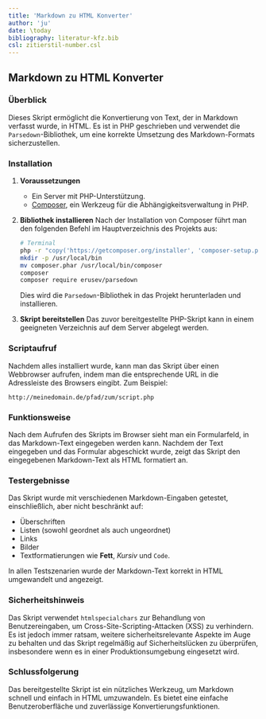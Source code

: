 ```yaml
---
title: 'Markdown zu HTML Konverter'
author: 'ju'
date: \today
bibliography: literatur-kfz.bib 
csl: zitierstil-number.csl
---
```

<!--update 1-8-23 Markdown zu HTML Konverter-->

## Markdown zu HTML Konverter

### Überblick

Dieses Skript ermöglicht die Konvertierung von Text, der in Markdown verfasst wurde, in HTML. Es ist in PHP geschrieben und verwendet die `Parsedown`-Bibliothek, um eine korrekte Umsetzung des Markdown-Formats sicherzustellen.

### Installation

1. **Voraussetzungen**
    - Ein Server mit PHP-Unterstützung.
    - [Composer](https://getcomposer.org/), ein Werkzeug für die Abhängigkeitsverwaltung in PHP.

2. **Bibliothek installieren**
    Nach der Installation von Composer führt man den folgenden Befehl im Hauptverzeichnis des Projekts aus:

    ```bash
    # Terminal
    php -r "copy('https://getcomposer.org/installer', 'composer-setup.php');"
    mkdir -p /usr/local/bin
    mv composer.phar /usr/local/bin/composer
    composer
    composer require erusev/parsedown
    ```

    Dies wird die `Parsedown`-Bibliothek in das Projekt herunterladen und installieren.

3. **Skript bereitstellen**
    Das zuvor bereitgestellte PHP-Skript kann in einem geeigneten Verzeichnis auf dem Server abgelegt werden.

### Scriptaufruf

Nachdem alles installiert wurde, kann man das Skript über einen Webbrowser aufrufen, indem man die entsprechende URL in die Adressleiste des Browsers eingibt. Zum Beispiel:

```
http://meinedomain.de/pfad/zum/script.php
```

### Funktionsweise

Nach dem Aufrufen des Skripts im Browser sieht man ein Formularfeld, in das Markdown-Text eingegeben werden kann. Nachdem der Text eingegeben und das Formular abgeschickt wurde, zeigt das Skript den eingegebenen Markdown-Text als HTML formatiert an.

### Testergebnisse

Das Skript wurde mit verschiedenen Markdown-Eingaben getestet, einschließlich, aber nicht beschränkt auf:

- Überschriften
- Listen (sowohl geordnet als auch ungeordnet)
- Links
- Bilder
- Textformatierungen wie **Fett**, *Kursiv* und `Code`.

In allen Testszenarien wurde der Markdown-Text korrekt in HTML umgewandelt und angezeigt.

### Sicherheitshinweis

Das Skript verwendet `htmlspecialchars` zur Behandlung von Benutzereingaben, um Cross-Site-Scripting-Attacken (XSS) zu verhindern. Es ist jedoch immer ratsam, weitere sicherheitsrelevante Aspekte im Auge zu behalten und das Skript regelmäßig auf Sicherheitslücken zu überprüfen, insbesondere wenn es in einer Produktionsumgebung eingesetzt wird.

### Schlussfolgerung

Das bereitgestellte Skript ist ein nützliches Werkzeug, um Markdown schnell und einfach in HTML umzuwandeln. Es bietet eine einfache Benutzeroberfläche und zuverlässige Konvertierungsfunktionen.